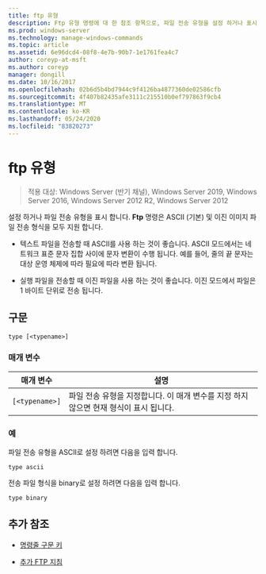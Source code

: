 ```yaml
---
title: ftp 유형
description: Ftp 유형 명령에 대 한 참조 항목으로, 파일 전송 유형을 설정 하거나 표시 합니다.
ms.prod: windows-server
ms.technology: manage-windows-commands
ms.topic: article
ms.assetid: 6e96dcd4-08f8-4e7b-90b7-1e1761fea4c7
author: coreyp-at-msft
ms.author: coreyp
manager: dongill
ms.date: 10/16/2017
ms.openlocfilehash: 02b6d5b4bd7944c9f4126ba4877360de02586cfb
ms.sourcegitcommit: 4f407b82435afe3111c215510b0ef797863f9cb4
ms.translationtype: MT
ms.contentlocale: ko-KR
ms.lasthandoff: 05/24/2020
ms.locfileid: "83820273"
---
```

# <a name="ftp-type"></a>ftp 유형

> 적용 대상: Windows Server (반기 채널), Windows Server 2019, Windows Server 2016, Windows Server 2012 R2, Windows Server 2012

설정 하거나 파일 전송 유형을 표시 합니다. **Ftp** 명령은 ASCII (기본) 및 이진 이미지 파일 전송 형식을 모두 지원 합니다.

- 텍스트 파일을 전송할 때 ASCII를 사용 하는 것이 좋습니다. ASCII 모드에서는 네트워크 표준 문자 집합 사이에 문자 변환이 수행 됩니다. 예를 들어, 줄의 끝 문자는 대상 운영 체제에 따라 필요에 따라 변환 됩니다.

- 실행 파일을 전송할 때 이진 파일을 사용 하는 것이 좋습니다. 이진 모드에서 파일은 1 바이트 단위로 전송 됩니다.

## <a name="syntax"></a>구문

```
type [<typename>]
```

### <a name="parameters"></a>매개 변수

| 매개 변수 | 설명 |
| --------- | ----------- |
| `[<typename>]` | 파일 전송 유형을 지정합니다. 이 매개 변수를 지정 하지 않으면 현재 형식이 표시 됩니다.|

### <a name="examples"></a>예

파일 전송 유형을 ASCII로 설정 하려면 다음을 입력 합니다.

```
type ascii
```

전송 파일 형식을 binary로 설정 하려면 다음을 입력 합니다.

```
type binary
```

## <a name="additional-references"></a>추가 참조

- [명령줄 구문 키](command-line-syntax-key.md)

- [추가 FTP 지침](https://docs.microsoft.com/previous-versions/orphan-topics/ws.10/cc756013(v=ws.10))
